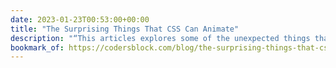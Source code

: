```yaml
---
date: 2023-01-23T00:53:00+00:00
title: "The Surprising Things That CSS Can Animate"
description: "“This articles explores some of the unexpected things that CSS can animate and some nifty things you can do by animating them.”"
bookmark_of: https://codersblock.com/blog/the-surprising-things-that-css-can-animate/
---
```

